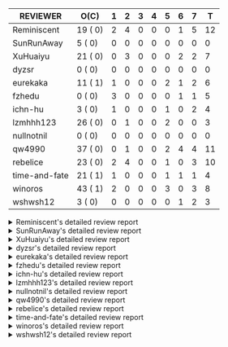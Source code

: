 |   REVIEWER    |  O(C)   | 1 | 2 | 3 | 4 | 5 | 6 | 7 | T  |
|---------------|---------|---|---|---|---|---|---|---|----|
| Reminiscent   | 19 ( 0) | 2 | 4 | 0 | 0 | 0 | 1 | 5 | 12 |
| SunRunAway    |  5 ( 0) | 0 | 0 | 0 | 0 | 0 | 0 | 0 |  0 |
| XuHuaiyu      | 21 ( 0) | 0 | 3 | 0 | 0 | 0 | 2 | 2 |  7 |
| dyzsr         |  0 ( 0) | 0 | 0 | 0 | 0 | 0 | 0 | 0 |  0 |
| eurekaka      | 11 ( 1) | 1 | 0 | 0 | 0 | 2 | 1 | 2 |  6 |
| fzhedu        |  0 ( 0) | 3 | 0 | 0 | 0 | 0 | 1 | 1 |  5 |
| ichn-hu       |  3 ( 0) | 1 | 0 | 0 | 0 | 1 | 0 | 2 |  4 |
| lzmhhh123     | 26 ( 0) | 0 | 1 | 0 | 0 | 2 | 0 | 0 |  3 |
| nullnotnil    |  0 ( 0) | 0 | 0 | 0 | 0 | 0 | 0 | 0 |  0 |
| qw4990        | 37 ( 0) | 0 | 1 | 0 | 0 | 2 | 4 | 4 | 11 |
| rebelice      | 23 ( 0) | 2 | 4 | 0 | 0 | 1 | 0 | 3 | 10 |
| time-and-fate | 21 ( 1) | 1 | 0 | 0 | 0 | 1 | 1 | 1 |  4 |
| winoros       | 43 ( 1) | 2 | 0 | 0 | 0 | 3 | 0 | 3 |  8 |
| wshwsh12      |  3 ( 0) | 0 | 0 | 0 | 0 | 0 | 1 | 2 |  3 |


<details> 
  <summary>Reminiscent's detailed review report</summary> 

## To Be Reviewed

|    REPO    |                                                                          PR                                                                           | C | LASTED |
|------------|-------------------------------------------------------------------------------------------------------------------------------------------------------|---|--------|
| tidb/26261 | [util/ranger: fix wrong range calculation of prefix index when appending ranges to point ranges (#26066)](https://github.com/pingcap/tidb/pull/26261) |   | 26d21h |
| tidb/26474 | [planner: fix the unstable unit test TestTableFromMeta (#26463)](https://github.com/pingcap/tidb/pull/26474)                                          |   | 19d16h |
| tidb/26475 | [planner: fix the unstable unit test TestTableFromMeta (#26463)](https://github.com/pingcap/tidb/pull/26475)                                          |   | 19d16h |
| tidb/26476 | [planner: fix the unstable unit test TestTableFromMeta (#26463)](https://github.com/pingcap/tidb/pull/26476)                                          |   | 19d16h |
| tidb/26491 | [planner: fix the unstable test TestOrderedResultModeOnOtherOperators (#26481)](https://github.com/pingcap/tidb/pull/26491)                           |   | 18d23h |
| tidb/26492 | [planner: fix the unstable test TestOrderedResultModeOnOtherOperators (#26481)](https://github.com/pingcap/tidb/pull/26492)                           |   | 18d23h |
| tidb/26493 | [planner: fix the unstable test TestOrderedResultModeOnOtherOperators (#26481)](https://github.com/pingcap/tidb/pull/26493)                           |   | 18d23h |
| tidb/26498 | [planner: fix the unstable unit test `TestAnalyzeIncremental` (#26460)](https://github.com/pingcap/tidb/pull/26498)                                   |   | 18d20h |
| tidb/26499 | [planner: fix the unstable unit test `TestAnalyzeIncremental` (#26460)](https://github.com/pingcap/tidb/pull/26499)                                   |   | 18d20h |
| tidb/26501 | [planner: fix the unstable unit test `TestAnalyzeIncremental` (#26460)](https://github.com/pingcap/tidb/pull/26501)                                   |   | 18d19h |
| tidb/26503 | [planner: fix goroutine leak problem in some unit tests (#26500)](https://github.com/pingcap/tidb/pull/26503)                                         |   | 18d19h |
| tidb/26733 | [statistics: fix the fomula for checking outdated stats (#26728)](https://github.com/pingcap/tidb/pull/26733)                                         |   | 12d11h |
| tidb/26734 | [statistics: fix the fomula for checking outdated stats (#26728)](https://github.com/pingcap/tidb/pull/26734)                                         |   | 12d11h |
| tidb/26735 | [statistics: fix the fomula for checking outdated stats (#26728)](https://github.com/pingcap/tidb/pull/26735)                                         |   | 12d11h |
| tidb/26851 | [planner: fix the unstable test case TestAnalyzeIncremental (#26848)](https://github.com/pingcap/tidb/pull/26851)                                     |   | 7d15h  |
| tidb/26852 | [planner: fix the unstable test case TestAnalyzeIncremental (#26848)](https://github.com/pingcap/tidb/pull/26852)                                     |   | 7d15h  |
| tidb/26893 | [executor: fix several analyze related unstable tests (#26875)](https://github.com/pingcap/tidb/pull/26893)                                           |   | 6d18h  |
| tidb/26911 | [planner: fix the issue that UnionScan returns wrong results in dynamic mode (#26876)](https://github.com/pingcap/tidb/pull/26911)                    |   | 5d23h  |
| tidb/26912 | [planner: fix the issue that UnionScan returns wrong results in dynamic mode (#26876)](https://github.com/pingcap/tidb/pull/26912)                    |   | 5d22h  |


## Reviewed in Last 7 Days

|      REPO      |                                                              PR                                                              | C | D |   R    |
|----------------|------------------------------------------------------------------------------------------------------------------------------|---|---|--------|
| tidb/27081     | [planner: add more test cases for list column partition](https://github.com/pingcap/tidb/pull/27081)                         |   | 1 | 1h     |
| tidb/27052     | [planner: encode min/max varchar correctly when pruning list-column partitions](https://github.com/pingcap/tidb/pull/27052)  |   | 1 | 0h     |
| tidb/27032     | [planner: handle over-flow errors correctly when pruning list partition](https://github.com/pingcap/tidb/pull/27032)         |   | 2 | 0h     |
| tidb/27025     | [planner: handle over-flow errors correctly when pruning list-column partitions](https://github.com/pingcap/tidb/pull/27025) |   | 2 | 0h     |
| tidb/27023     | [planner: add more test cases for list partition](https://github.com/pingcap/tidb/pull/27023)                                |   | 2 | 0h     |
| tidb/25583     | [bindinfo: fix SPM doesn't work for CTE](https://github.com/pingcap/tidb/pull/25583)                                         |   | 2 | 49d20h |
| tidb/26928     | [planner: avoid unnecessary optimizer warning when sql_select_limit is set](https://github.com/pingcap/tidb/pull/26928)      |   | 6 | 0h     |
| tidb/26505     | [planner: fix goroutine leak problem in some unit tests (#26500)](https://github.com/pingcap/tidb/pull/26505)                |   | 7 | 12d0h  |
| tidb/26506     | [planner: fix goroutine leak problem in some unit tests (#26500)](https://github.com/pingcap/tidb/pull/26506)                |   | 7 | 12d0h  |
| tidb/26875     | [executor: fix several analyze related unstable tests](https://github.com/pingcap/tidb/pull/26875)                           |   | 7 | 3h     |
| tidb-test/1256 | [mysql_test: fix CI for tidb/pull/26876](https://github.com/pingcap/tidb-test/pull/1256)                                     |   | 7 | 2h     |
| tidb/26876     | [planner: fix the issue that UnionScan returns wrong results in dynamic mode](https://github.com/pingcap/tidb/pull/26876)    |   | 7 | 2h     |


</details> 


<details> 
  <summary>SunRunAway's detailed review report</summary> 

## To Be Reviewed

|    REPO    |                                                       PR                                                       | C | LASTED  |
|------------|----------------------------------------------------------------------------------------------------------------|---|---------|
| tidb/19178 | [executor: Refactor probe channel](https://github.com/pingcap/tidb/pull/19178)                                 |   | 362d16h |
| tidb/19807 | [executor: parallel evaluation for hash aggregate distinct](https://github.com/pingcap/tidb/pull/19807)        |   | 340d10h |
| tidb/21834 | [planner: enhanced index range calculation plan](https://github.com/pingcap/tidb/pull/21834)                   |   | 237d18h |
| tidb/21956 | [planner/preprocessor: disallow into-outfile clause in some place](https://github.com/pingcap/tidb/pull/21956) |   | 230d23h |
| tidb/25385 | [executor: global kill 32bits (local connID part)](https://github.com/pingcap/tidb/pull/25385)                 |   | 58d10h  |


## Reviewed in Last 7 Days

| REPO | PR | C | D | R |
|------|----|---|---|---|


</details> 


<details> 
  <summary>XuHuaiyu's detailed review report</summary> 

## To Be Reviewed

|     REPO     |                                                                                          PR                                                                                          | C | LASTED  |
|--------------|--------------------------------------------------------------------------------------------------------------------------------------------------------------------------------------|---|---------|
| docs-cn/5561 | [Add sql optimization-related docs to toc](https://github.com/pingcap/docs-cn/pull/5561)                                                                                             |   | 169d15h |
| docs-cn/6716 | [sysvar: add doc for tidb-restricted-read-only](https://github.com/pingcap/docs-cn/pull/6716)                                                                                        |   | 19d18h  |
| docs-cn/6757 | [Remove two deprecated flags](https://github.com/pingcap/docs-cn/pull/6757)                                                                                                          |   | 12d19h  |
| tidb/21401   | [expression: incompatibility with MySQL for ADDTIME()](https://github.com/pingcap/tidb/pull/21401)                                                                                   |   | 253d11h |
| docs-cn/6819 | [Add information of hashAgg for memory control](https://github.com/pingcap/docs-cn/pull/6819)                                                                                        |   | 4d23h   |
| tidb/26364   | [planner: unify the terms NDV and cardinality in the optimizer (#26345)](https://github.com/pingcap/tidb/pull/26364)                                                                 |   | 21d22h  |
| tidb/26566   | [expression, executor: fix type infer for greatest/leastest(datetime) (#26533)](https://github.com/pingcap/tidb/pull/26566)                                                          |   | 15d17h  |
| tidb/26671   | [expression: Fix wrong charset and collation for case when function (#26663)](https://github.com/pingcap/tidb/pull/26671)                                                            |   | 14d10h  |
| tidb/26672   | [expression: Fix wrong charset and collation for case when function (#26663)](https://github.com/pingcap/tidb/pull/26672)                                                            |   | 14d10h  |
| tidb/26673   | [expression: Fix wrong charset and collation for case when function (#26663)](https://github.com/pingcap/tidb/pull/26673)                                                            |   | 14d10h  |
| tidb/26707   | [statistics: trigger auto-analyze based on histogram row count (#24382)](https://github.com/pingcap/tidb/pull/26707)                                                                 |   | 13d16h  |
| tidb/26724   | [expression: fix float64 overflow check in plus/minus real function (#24179)](https://github.com/pingcap/tidb/pull/26724)                                                            |   | 12d18h  |
| tidb/26725   | [expression: fix float64 overflow check in plus/minus real function (#24179)](https://github.com/pingcap/tidb/pull/26725)                                                            |   | 12d18h  |
| tidb/26893   | [executor: fix several analyze related unstable tests (#26875)](https://github.com/pingcap/tidb/pull/26893)                                                                          |   | 6d18h   |
| tidb/26911   | [planner: fix the issue that UnionScan returns wrong results in dynamic mode (#26876)](https://github.com/pingcap/tidb/pull/26911)                                                   |   | 5d23h   |
| tidb/26912   | [planner: fix the issue that UnionScan returns wrong results in dynamic mode (#26876)](https://github.com/pingcap/tidb/pull/26912)                                                   |   | 5d22h   |
| tidb/26925   | [expression: Push down ADDDATE(), DATE_ADD() on String, Real types (#26441)](https://github.com/pingcap/tidb/pull/26925)                                                             |   | 5d18h   |
| tidb/26961   | [expression: Add missing pbcode for functions `InetAton/InetNtoa/Inet6Aton/Inet6Ntoa/IsIPv4/IsIPv4Compat/IsIPv4Mapped/IsIPv6`. (#26939)](https://github.com/pingcap/tidb/pull/26961) |   | 4d18h   |
| tidb/26974   | [executor: fix wrong logic of pipelined window function](https://github.com/pingcap/tidb/pull/26974)                                                                                 |   | 4d14h   |
| tidb/26995   | [expression/expression: add pushdown functions (#26786)](https://github.com/pingcap/tidb/pull/26995)                                                                                 |   | 2d12h   |
| tidb/27021   | [planner: fix wrong selection push down when having above agg](https://github.com/pingcap/tidb/pull/27021)                                                                           |   | 1d18h   |


## Reviewed in Last 7 Days

|     REPO     |                                                                   PR                                                                   | C | D |   R   |
|--------------|----------------------------------------------------------------------------------------------------------------------------------------|---|---|-------|
| docs-cn/6819 | [Add information of hashAgg for memory control](https://github.com/pingcap/docs-cn/pull/6819)                                          |   | 2 | 3d5h  |
| tidb/27006   | [excutor: fix the date precision of builtinCastDurationAsStringSig.vecEvalString (#23332)](https://github.com/pingcap/tidb/pull/27006) |   | 2 | 0h    |
| tidb/27005   | [excutor: fix the date precision of builtinCastDurationAsStringSig.vecEvalString (#23332)](https://github.com/pingcap/tidb/pull/27005) |   | 2 | 0h    |
| tidb/26753   | [ executor: add some simple tests to cover unparallel HashAgg](https://github.com/pingcap/tidb/pull/26753)                             |   | 6 | 5d23h |
| tidb/26922   | [executor: use more clever spilling strategy for HashAgg](https://github.com/pingcap/tidb/pull/26922)                                  |   | 6 | 0h    |
| docs-cn/6788 | [update doc for Oracle translate function](https://github.com/pingcap/docs-cn/pull/6788)                                               |   | 7 | 1d19h |
| tidb/26545   | [planner: fix wrong type when unsigned int value union int value](https://github.com/pingcap/tidb/pull/26545)                          |   | 7 | 8d22h |


</details> 


<details> 
  <summary>dyzsr's detailed review report</summary> 

## To Be Reviewed

| REPO | PR | C | LASTED |
|------|----|---|--------|


## Reviewed in Last 7 Days

| REPO | PR | C | D | R |
|------|----|---|---|---|


</details> 


<details> 
  <summary>eurekaka's detailed review report</summary> 

## To Be Reviewed

|    REPO    |                                                                 PR                                                                  | C | LASTED  |
|------------|-------------------------------------------------------------------------------------------------------------------------------------|---|---------|
| tidb/22416 | [core: fix subQuery at projection in only_full_group](https://github.com/pingcap/tidb/pull/22416)                                   | Y | 206d11h |
| tidb/23316 | [planner: Fix rebuild range for prepared plan](https://github.com/pingcap/tidb/pull/23316)                                          |   | 148d17h |
| tidb/23373 | [executor: fix get var expr when session var is hex literal (#23241)](https://github.com/pingcap/tidb/pull/23373)                   |   | 146d19h |
| tidb/23760 | [collation: fix tidb panic when compare string with collation](https://github.com/pingcap/tidb/pull/23760)                          |   | 132d13h |
| tidb/24061 | [statistics: fix some potential panic in statistics (#23988)](https://github.com/pingcap/tidb/pull/24061)                           |   | 117d13h |
| tidb/24556 | [planner: add MergeAdjacentWindow rule for cascades](https://github.com/pingcap/tidb/pull/24556)                                    |   | 91d10h  |
| tidb/25845 | [planner,executor: fix 'select ...(join on partition table) for update' panic (#21148)](https://github.com/pingcap/tidb/pull/25845) |   | 41d19h  |
| tidb/26658 | [planner: fix CTE bug when MergeJoin is used (#25514)](https://github.com/pingcap/tidb/pull/26658)                                  |   | 14d15h  |
| tidb/26734 | [statistics: fix the fomula for checking outdated stats (#26728)](https://github.com/pingcap/tidb/pull/26734)                       |   | 12d11h  |
| tidb/26963 | [ddl: tidb panic while query hash partition table with is null condition (#23849)](https://github.com/pingcap/tidb/pull/26963)      |   | 4d16h   |
| tidb/27061 | [ddl: check multibyte character set index length](https://github.com/pingcap/tidb/pull/27061)                                       |   | 19h     |


## Reviewed in Last 7 Days

|     REPO     |                                                        PR                                                        | C | D |   R    |
|--------------|------------------------------------------------------------------------------------------------------------------|---|---|--------|
| docs-cn/6790 | [update doc for SPM](https://github.com/pingcap/docs-cn/pull/6790)                                               |   | 1 | 8d0h   |
| tidb/26951   | [planner/test: fix tests for SPM](https://github.com/pingcap/tidb/pull/26951)                                    |   | 5 | 3h     |
| tidb/26015   | [planner: logically delete the bindinfo when create the new binding](https://github.com/pingcap/tidb/pull/26015) |   | 5 | 29d18h |
| tidb/26930   | [planner: show binding information in explain format = 'verbose'](https://github.com/pingcap/tidb/pull/26930)    |   | 6 | 0h     |
| tidb/26139   | [planner,  bindinfo: support show bindings order by update_time](https://github.com/pingcap/tidb/pull/26139)     |   | 7 | 22d22h |
| tidb/26333   | [planner: ban baseline evolution feature](https://github.com/pingcap/tidb/pull/26333)                            |   | 7 | 16d0h  |


</details> 


<details> 
  <summary>fzhedu's detailed review report</summary> 

## To Be Reviewed

| REPO | PR | C | LASTED |
|------|----|---|--------|


## Reviewed in Last 7 Days

|   REPO    |                                                       PR                                                       | C | D |   R    |
|-----------|----------------------------------------------------------------------------------------------------------------|---|---|--------|
| tics/2537 | [expand streams after agg (#2530)](https://github.com/pingcap/tics/pull/2537)                                  |   | 1 | 8d6h   |
| tics/2538 | [expand streams after agg (#2530)](https://github.com/pingcap/tics/pull/2538)                                  |   | 1 | 8d6h   |
| tics/2656 | [make SharedQueryInputStream compatible with UnionBlockInputStream](https://github.com/pingcap/tics/pull/2656) |   | 1 | 0h     |
| tics/2588 | [record run_mpp_task metrics](https://github.com/pingcap/tics/pull/2588)                                       |   | 6 | 0h     |
| tics/2344 | [suport new collation in MPP](https://github.com/pingcap/tics/pull/2344)                                       |   | 7 | 27d20h |


</details> 


<details> 
  <summary>ichn-hu's detailed review report</summary> 

## To Be Reviewed

|    REPO    |                                                           PR                                                           | C | LASTED  |
|------------|------------------------------------------------------------------------------------------------------------------------|---|---------|
| tidb/20903 | [planner: fix confused and unnecessary double-projection in plans.](https://github.com/pingcap/tidb/pull/20903)        |   | 277d17h |
| tidb/22631 | [executor: refine window processor](https://github.com/pingcap/tidb/pull/22631)                                        |   | 191d23h |
| tidb/26000 | [expression: fix incompatible last_day func behavior in sql mode (#25953)](https://github.com/pingcap/tidb/pull/26000) |   | 35d15h  |


## Reviewed in Last 7 Days

|    REPO    |                                                                                     PR                                                                                      | C | D |   R   |
|------------|-----------------------------------------------------------------------------------------------------------------------------------------------------------------------------|---|---|-------|
| tidb/26545 | [planner: fix wrong type when unsigned int value union int value](https://github.com/pingcap/tidb/pull/26545)                                                               |   | 1 | 15d4h |
| tidb/26939 | [expression: Add missing pbcode for functions `InetAton/InetNtoa/Inet6Aton/Inet6Ntoa/IsIPv4/IsIPv4Compat/IsIPv4Mapped/IsIPv6`.](https://github.com/pingcap/tidb/pull/26939) |   | 5 | 18h   |
| tidb/26892 | [executor: fix data race in tryFillViewColumnType](https://github.com/pingcap/tidb/pull/26892)                                                                              |   | 7 | 2h    |
| tidb/26896 | [runtime: fix a bug of latch missing.](https://github.com/pingcap/tidb/pull/26896)                                                                                          |   | 7 | 0h    |


</details> 


<details> 
  <summary>lzmhhh123's detailed review report</summary> 

## To Be Reviewed

|    REPO    |                                                                                          PR                                                                                          | C | LASTED  |
|------------|--------------------------------------------------------------------------------------------------------------------------------------------------------------------------------------|---|---------|
| tidb/22631 | [executor: refine window processor](https://github.com/pingcap/tidb/pull/22631)                                                                                                      |   | 191d23h |
| tidb/24778 | [expression: Push down group concat to TiFlash](https://github.com/pingcap/tidb/pull/24778)                                                                                          |   | 82d22h  |
| tidb/26005 | [expression: fix cast string like '.1a1' to decimal has no warnings information](https://github.com/pingcap/tidb/pull/26005)                                                         |   | 35d13h  |
| tidb/26152 | [types: year function can't handle some date string](https://github.com/pingcap/tidb/pull/26152)                                                                                     |   | 29d14h  |
| tikv/10616 | [copr: fix Max/Min bug when comparing signed and unsigned int64 (#10167)](https://github.com/tikv/tikv/pull/10616)                                                                   |   | 18d21h  |
| tidb/26343 | [metrics: fix copr-cache metrics (#26339)](https://github.com/pingcap/tidb/pull/26343)                                                                                               |   | 22d17h  |
| tikv/10617 | [copr: fix Max/Min bug when comparing signed and unsigned int64 (#10167)](https://github.com/tikv/tikv/pull/10617)                                                                   |   | 18d21h  |
| tidb/26455 | [util: fix range building for binary literal (#23699)](https://github.com/pingcap/tidb/pull/26455)                                                                                   |   | 19d20h  |
| tidb/26501 | [planner: fix the unstable unit test `TestAnalyzeIncremental` (#26460)](https://github.com/pingcap/tidb/pull/26501)                                                                  |   | 18d19h  |
| tidb/26565 | [expression, executor: fix type infer for greatest/leastest(datetime) (#26533)](https://github.com/pingcap/tidb/pull/26565)                                                          |   | 15d17h  |
| tidb/26673 | [expression: Fix wrong charset and collation for case when function (#26663)](https://github.com/pingcap/tidb/pull/26673)                                                            |   | 14d10h  |
| tidb/26724 | [expression: fix float64 overflow check in plus/minus real function (#24179)](https://github.com/pingcap/tidb/pull/26724)                                                            |   | 12d18h  |
| tidb/26725 | [expression: fix float64 overflow check in plus/minus real function (#24179)](https://github.com/pingcap/tidb/pull/26725)                                                            |   | 12d18h  |
| tidb/26735 | [statistics: fix the fomula for checking outdated stats (#26728)](https://github.com/pingcap/tidb/pull/26735)                                                                        |   | 12d11h  |
| tidb/26852 | [planner: fix the unstable test case TestAnalyzeIncremental (#26848)](https://github.com/pingcap/tidb/pull/26852)                                                                    |   | 7d15h   |
| tidb/26904 | [executor: make NO_ZERO_IN_DATE affect the default values (#26828)](https://github.com/pingcap/tidb/pull/26904)                                                                      |   | 6d6h    |
| tidb/26918 | [expression: Support mathematical functions pushdown to tiflash (#25596)](https://github.com/pingcap/tidb/pull/26918)                                                                |   | 5d19h   |
| tidb/26919 | [expression: Support mathematical functions pushdown to tiflash (#25596)](https://github.com/pingcap/tidb/pull/26919)                                                                |   | 5d19h   |
| tidb/26924 | [expression: Push down ADDDATE(), DATE_ADD() on String, Real types (#26441)](https://github.com/pingcap/tidb/pull/26924)                                                             |   | 5d18h   |
| tidb/26960 | [expression: Add missing pbcode for functions `InetAton/InetNtoa/Inet6Aton/Inet6Ntoa/IsIPv4/IsIPv4Compat/IsIPv4Mapped/IsIPv6`. (#26939)](https://github.com/pingcap/tidb/pull/26960) |   | 4d18h   |
| tidb/26967 | [planner: add missing distinct flag for Apply convert to join (#26959)](https://github.com/pingcap/tidb/pull/26967)                                                                  |   | 4d15h   |
| tidb/26968 | [planner: add missing distinct flag for Apply convert to join (#26959)](https://github.com/pingcap/tidb/pull/26968)                                                                  |   | 4d15h   |
| tidb/26969 | [planner: add missing distinct flag for Apply convert to join (#26959)](https://github.com/pingcap/tidb/pull/26969)                                                                  |   | 4d15h   |
| tidb/27022 | [planner: fix column count mismatch error when push down Agg to UnionExec.](https://github.com/pingcap/tidb/pull/27022)                                                              |   | 1d18h   |
| tidb/27062 | [planner: fix bug when unfolding wildcard in view definiton (#25226)](https://github.com/pingcap/tidb/pull/27062)                                                                    |   | 19h     |
| tidb/27063 | [planner: fix bug when unfolding wildcard in view definiton (#25226)](https://github.com/pingcap/tidb/pull/27063)                                                                    |   | 19h     |


## Reviewed in Last 7 Days

|    REPO    |                                                                                     PR                                                                                      | C | D |   R   |
|------------|-----------------------------------------------------------------------------------------------------------------------------------------------------------------------------|---|---|-------|
| tidb/26974 | [executor: fix wrong logic of pipelined window function](https://github.com/pingcap/tidb/pull/26974)                                                                        |   | 2 | 2d18h |
| tidb/26959 | [planner: add missing distinct flag for Apply convert to join](https://github.com/pingcap/tidb/pull/26959)                                                                  |   | 5 | 1h    |
| tidb/26939 | [expression: Add missing pbcode for functions `InetAton/InetNtoa/Inet6Aton/Inet6Ntoa/IsIPv4/IsIPv4Compat/IsIPv4Mapped/IsIPv6`.](https://github.com/pingcap/tidb/pull/26939) |   | 5 | 18h   |


</details> 


<details> 
  <summary>nullnotnil's detailed review report</summary> 

## To Be Reviewed

| REPO | PR | C | LASTED |
|------|----|---|--------|


## Reviewed in Last 7 Days

| REPO | PR | C | D | R |
|------|----|---|---|---|


</details> 


<details> 
  <summary>qw4990's detailed review report</summary> 

## To Be Reviewed

|     REPO     |                                                                                       PR                                                                                        | C | LASTED  |
|--------------|---------------------------------------------------------------------------------------------------------------------------------------------------------------------------------|---|---------|
| tidb/21018   | [planner: don't push down null sensitive join conditions (#19620)](https://github.com/pingcap/tidb/pull/21018)                                                                  |   | 271d17h |
| docs-cn/5561 | [Add sql optimization-related docs to toc](https://github.com/pingcap/docs-cn/pull/5561)                                                                                        |   | 169d15h |
| tidb/23590   | [planner, table: optimize the list partition pruner for range query](https://github.com/pingcap/tidb/pull/23590)                                                                |   | 137d16h |
| tidb/24663   | [planner: include schema name when checking duplicate table aliases](https://github.com/pingcap/tidb/pull/24663)                                                                |   | 88d16h  |
| tidb/24994   | [planner: don't extract hash keys from index join's OtherConds if inl_merge_join hint exists](https://github.com/pingcap/tidb/pull/24994)                                       |   | 71d17h  |
| tidb/25693   | [planner: fix index-out-of-range error when checking only_full_group_by and make sure limit outputs no more columns than its child](https://github.com/pingcap/tidb/pull/25693) |   | 48d22h  |
| tidb/25715   | [planner: fix row count estimation for partially pushed down selections](https://github.com/pingcap/tidb/pull/25715)                                                            |   | 48d16h  |
| tidb/25806   | [planner: check filter condition in func convertToPartialTableScan (#25294)](https://github.com/pingcap/tidb/pull/25806)                                                        |   | 43d15h  |
| tidb/25845   | [planner,executor: fix 'select ...(join on partition table) for update' panic (#21148)](https://github.com/pingcap/tidb/pull/25845)                                             |   | 41d19h  |
| tidb/26261   | [util/ranger: fix wrong range calculation of prefix index when appending ranges to point ranges (#26066)](https://github.com/pingcap/tidb/pull/26261)                           |   | 26d21h  |
| tidb/26294   | [*: support user defined filters for baseline capture](https://github.com/pingcap/tidb/pull/26294)                                                                              |   | 25d18h  |
| tidb/26323   | [planner: use multi-layer projections for subquery selection (#8190)](https://github.com/pingcap/tidb/pull/26323)                                                               |   | 23d6h   |
| tidb/26493   | [planner: fix the unstable test TestOrderedResultModeOnOtherOperators (#26481)](https://github.com/pingcap/tidb/pull/26493)                                                     |   | 18d23h  |
| tidb/26499   | [planner: fix the unstable unit test `TestAnalyzeIncremental` (#26460)](https://github.com/pingcap/tidb/pull/26499)                                                             |   | 18d20h  |
| tidb/26563   | [planner/core: fix a panic when select for update on join partition table with normal table (#26373)](https://github.com/pingcap/tidb/pull/26563)                               |   | 15d17h  |
| tidb/26631   | [executor: fix table id to partition id mapping in select lock executor (#26380)](https://github.com/pingcap/tidb/pull/26631)                                                   |   | 14d21h  |
| tidb/26658   | [planner: fix CTE bug when MergeJoin is used (#25514)](https://github.com/pingcap/tidb/pull/26658)                                                                              |   | 14d15h  |
| tidb/26672   | [expression: Fix wrong charset and collation for case when function (#26663)](https://github.com/pingcap/tidb/pull/26672)                                                       |   | 14d10h  |
| tidb/26702   | [variable, ddl: allow auto inc columns in generated columns and expression indexes (#23940)](https://github.com/pingcap/tidb/pull/26702)                                        |   | 13d17h  |
| tidb/26706   | [statistics: trigger auto-analyze based on histogram row count (#24382)](https://github.com/pingcap/tidb/pull/26706)                                                            |   | 13d16h  |
| tidb/26707   | [statistics: trigger auto-analyze based on histogram row count (#24382)](https://github.com/pingcap/tidb/pull/26707)                                                            |   | 13d16h  |
| tidb/26708   | [statistics: trigger auto-analyze based on histogram row count (#24382)](https://github.com/pingcap/tidb/pull/26708)                                                            |   | 13d16h  |
| tidb/26733   | [statistics: fix the fomula for checking outdated stats (#26728)](https://github.com/pingcap/tidb/pull/26733)                                                                   |   | 12d11h  |
| tidb/26734   | [statistics: fix the fomula for checking outdated stats (#26728)](https://github.com/pingcap/tidb/pull/26734)                                                                   |   | 12d11h  |
| tidb/26735   | [statistics: fix the fomula for checking outdated stats (#26728)](https://github.com/pingcap/tidb/pull/26735)                                                                   |   | 12d11h  |
| tidb/26851   | [planner: fix the unstable test case TestAnalyzeIncremental (#26848)](https://github.com/pingcap/tidb/pull/26851)                                                               |   | 7d15h   |
| tidb/26893   | [executor: fix several analyze related unstable tests (#26875)](https://github.com/pingcap/tidb/pull/26893)                                                                     |   | 6d18h   |
| tidb/26903   | [executor: make NO_ZERO_IN_DATE affect the default values (#26828)](https://github.com/pingcap/tidb/pull/26903)                                                                 |   | 6d6h    |
| tidb/26917   | [planner: add test for heuristic index selection](https://github.com/pingcap/tidb/pull/26917)                                                                                   |   | 5d19h   |
| tidb/26919   | [expression: Support mathematical functions pushdown to tiflash (#25596)](https://github.com/pingcap/tidb/pull/26919)                                                           |   | 5d19h   |
| tidb/26927   | [expression: support date function pushed down to tiflash (#26640)](https://github.com/pingcap/tidb/pull/26927)                                                                 |   | 5d18h   |
| tidb/26969   | [planner: add missing distinct flag for Apply convert to join (#26959)](https://github.com/pingcap/tidb/pull/26969)                                                             |   | 4d15h   |
| tidb/27006   | [excutor: fix the date precision of builtinCastDurationAsStringSig.vecEvalString (#23332)](https://github.com/pingcap/tidb/pull/27006)                                          |   | 2d0h    |
| tidb/27053   | [Revert "ddl: fix create partition table error under NO_UNSIGNED_SUBTRACTION" (#26935)](https://github.com/pingcap/tidb/pull/27053)                                             |   | 22h     |
| tidb/27062   | [planner: fix bug when unfolding wildcard in view definiton (#25226)](https://github.com/pingcap/tidb/pull/27062)                                                               |   | 19h     |
| tidb/27063   | [planner: fix bug when unfolding wildcard in view definiton (#25226)](https://github.com/pingcap/tidb/pull/27063)                                                               |   | 19h     |
| tidb/27067   | [expression: do not derive filters containing null sensitive functions from outer join](https://github.com/pingcap/tidb/pull/27067)                                             |   | 18h     |


## Reviewed in Last 7 Days

|    REPO    |                                                               PR                                                               | C | D |   R   |
|------------|--------------------------------------------------------------------------------------------------------------------------------|---|---|-------|
| tidb/26381 | [*: Modify tidb/executor to implement plan recreator](https://github.com/pingcap/tidb/pull/26381)                              |   | 2 | 20d0h |
| tidb/26963 | [ddl: tidb panic while query hash partition table with is null condition (#23849)](https://github.com/pingcap/tidb/pull/26963) |   | 5 | 0h    |
| tidb/26951 | [planner/test: fix tests for SPM](https://github.com/pingcap/tidb/pull/26951)                                                  |   | 5 | 3h    |
| tidb/26930 | [planner: show binding information in explain format = 'verbose'](https://github.com/pingcap/tidb/pull/26930)                  |   | 6 | 1h    |
| tidb/26928 | [planner: avoid unnecessary optimizer warning when sql_select_limit is set](https://github.com/pingcap/tidb/pull/26928)        |   | 6 | 0h    |
| tidb/26748 | [planner: output skyline pruning information when executing EXPLAIN](https://github.com/pingcap/tidb/pull/26748)               |   | 6 | 6d0h  |
| tidb/26921 | [test: fix unstable test TestAnalyzeGlobalStatsWithOpts2](https://github.com/pingcap/tidb/pull/26921)                          |   | 6 | 0h    |
| tidb/26141 | [planner: directly use sql bind to generate query plan](https://github.com/pingcap/tidb/pull/26141)                            |   | 7 | 23d1h |
| tidb/26333 | [planner: ban baseline evolution feature](https://github.com/pingcap/tidb/pull/26333)                                          |   | 7 | 16d4h |
| tidb/26304 | [planner: add heuristic rules for index selection](https://github.com/pingcap/tidb/pull/26304)                                 |   | 7 | 19d0h |
| tidb/26875 | [executor: fix several analyze related unstable tests](https://github.com/pingcap/tidb/pull/26875)                             |   | 7 | 1h    |


</details> 


<details> 
  <summary>rebelice's detailed review report</summary> 

## To Be Reviewed

|     REPO     |                                                                 PR                                                                  | C | LASTED  |
|--------------|-------------------------------------------------------------------------------------------------------------------------------------|---|---------|
| docs/5185    | [sql-statements, information-schema: add `END_TIME` field for table `ANALYZE_STATUS`](https://github.com/pingcap/docs/pull/5185)    |   | 131d17h |
| docs-cn/5916 | [sql-statements, information-schema: add `END_TIME` field for table `ANALYZE_STATUS`](https://github.com/pingcap/docs-cn/pull/5916) |   | 131d17h |
| tidb/24033   | [statistics: fix some unstable tests in global stats (#23502)](https://github.com/pingcap/tidb/pull/24033)                          |   | 118d9h  |
| tidb/24374   | [planner: filter conflict read_from_storage hints (#24313)](https://github.com/pingcap/tidb/pull/24374)                             |   | 103d19h |
| tidb/24669   | [planner: fix "order by + num " can use a column not in select fields](https://github.com/pingcap/tidb/pull/24669)                  |   | 88d16h  |
| tidb/25214   | [planner: don't push down topn to nil table plan side](https://github.com/pingcap/tidb/pull/25214)                                  |   | 64d16h  |
| tidb/26364   | [planner: unify the terms NDV and cardinality in the optimizer (#26345)](https://github.com/pingcap/tidb/pull/26364)                |   | 21d22h  |
| tidb/26474   | [planner: fix the unstable unit test TestTableFromMeta (#26463)](https://github.com/pingcap/tidb/pull/26474)                        |   | 19d16h  |
| tidb/26475   | [planner: fix the unstable unit test TestTableFromMeta (#26463)](https://github.com/pingcap/tidb/pull/26475)                        |   | 19d16h  |
| tidb/26476   | [planner: fix the unstable unit test TestTableFromMeta (#26463)](https://github.com/pingcap/tidb/pull/26476)                        |   | 19d16h  |
| tidb/26491   | [planner: fix the unstable test TestOrderedResultModeOnOtherOperators (#26481)](https://github.com/pingcap/tidb/pull/26491)         |   | 18d23h  |
| tidb/26492   | [planner: fix the unstable test TestOrderedResultModeOnOtherOperators (#26481)](https://github.com/pingcap/tidb/pull/26492)         |   | 18d23h  |
| tidb/26493   | [planner: fix the unstable test TestOrderedResultModeOnOtherOperators (#26481)](https://github.com/pingcap/tidb/pull/26493)         |   | 18d23h  |
| tidb/26498   | [planner: fix the unstable unit test `TestAnalyzeIncremental` (#26460)](https://github.com/pingcap/tidb/pull/26498)                 |   | 18d20h  |
| tidb/26499   | [planner: fix the unstable unit test `TestAnalyzeIncremental` (#26460)](https://github.com/pingcap/tidb/pull/26499)                 |   | 18d20h  |
| tidb/26501   | [planner: fix the unstable unit test `TestAnalyzeIncremental` (#26460)](https://github.com/pingcap/tidb/pull/26501)                 |   | 18d19h  |
| tidb/26505   | [planner: fix goroutine leak problem in some unit tests (#26500)](https://github.com/pingcap/tidb/pull/26505)                       |   | 18d19h  |
| tidb/26660   | [planner: only build the same CTE once (#26454)](https://github.com/pingcap/tidb/pull/26660)                                        |   | 14d15h  |
| tidb/26851   | [planner: fix the unstable test case TestAnalyzeIncremental (#26848)](https://github.com/pingcap/tidb/pull/26851)                   |   | 7d15h   |
| tidb/26852   | [planner: fix the unstable test case TestAnalyzeIncremental (#26848)](https://github.com/pingcap/tidb/pull/26852)                   |   | 7d15h   |
| tidb/26911   | [planner: fix the issue that UnionScan returns wrong results in dynamic mode (#26876)](https://github.com/pingcap/tidb/pull/26911)  |   | 5d23h   |
| tidb/26912   | [planner: fix the issue that UnionScan returns wrong results in dynamic mode (#26876)](https://github.com/pingcap/tidb/pull/26912)  |   | 5d22h   |
| tidb/26963   | [ddl: tidb panic while query hash partition table with is null condition (#23849)](https://github.com/pingcap/tidb/pull/26963)      |   | 4d16h   |


## Reviewed in Last 7 Days

|      REPO      |                                                              PR                                                              | C | D |   R    |
|----------------|------------------------------------------------------------------------------------------------------------------------------|---|---|--------|
| tidb/27081     | [planner: add more test cases for list column partition](https://github.com/pingcap/tidb/pull/27081)                         |   | 1 | 0h     |
| tidb/27052     | [planner: encode min/max varchar correctly when pruning list-column partitions](https://github.com/pingcap/tidb/pull/27052)  |   | 1 | 0h     |
| tidb/27032     | [planner: handle over-flow errors correctly when pruning list partition](https://github.com/pingcap/tidb/pull/27032)         |   | 2 | 0h     |
| tidb/27025     | [planner: handle over-flow errors correctly when pruning list-column partitions](https://github.com/pingcap/tidb/pull/27025) |   | 2 | 0h     |
| tidb/27023     | [planner: add more test cases for list partition](https://github.com/pingcap/tidb/pull/27023)                                |   | 2 | 0h     |
| tidb/26910     | [planner/implementation: migrate test-infra to testify](https://github.com/pingcap/tidb/pull/26910)                          |   | 2 | 4d3h   |
| tidb/26015     | [planner: logically delete the bindinfo when create the new binding](https://github.com/pingcap/tidb/pull/26015)             |   | 5 | 29d18h |
| tidb/26700     | [*: Add plan recreator executor framework](https://github.com/pingcap/tidb/pull/26700)                                       |   | 7 | 7d10h  |
| tidb-test/1256 | [mysql_test: fix CI for tidb/pull/26876](https://github.com/pingcap/tidb-test/pull/1256)                                     |   | 7 | 2h     |
| tidb/26876     | [planner: fix the issue that UnionScan returns wrong results in dynamic mode](https://github.com/pingcap/tidb/pull/26876)    |   | 7 | 2h     |


</details> 


<details> 
  <summary>time-and-fate's detailed review report</summary> 

## To Be Reviewed

|    REPO    |                                                                      PR                                                                       | C | LASTED  |
|------------|-----------------------------------------------------------------------------------------------------------------------------------------------|---|---------|
| tidb/22416 | [core: fix subQuery at projection in only_full_group](https://github.com/pingcap/tidb/pull/22416)                                             | Y | 206d11h |
| tidb/24374 | [planner: filter conflict read_from_storage hints (#24313)](https://github.com/pingcap/tidb/pull/24374)                                       |   | 103d19h |
| tidb/24539 | [statistics: dump FMSketch to KV only for partition table with dynamic prune mode (#24453)](https://github.com/pingcap/tidb/pull/24539)       |   | 91d21h  |
| tidb/24994 | [planner: don't extract hash keys from index join's OtherConds if inl_merge_join hint exists](https://github.com/pingcap/tidb/pull/24994)     |   | 71d17h  |
| tidb/25390 | [planner/core: fix `isTableAliasDuplicate`, use `schema.name` as key when table has a alias name](https://github.com/pingcap/tidb/pull/25390) |   | 57d19h  |
| tidb/26474 | [planner: fix the unstable unit test TestTableFromMeta (#26463)](https://github.com/pingcap/tidb/pull/26474)                                  |   | 19d16h  |
| tidb/26475 | [planner: fix the unstable unit test TestTableFromMeta (#26463)](https://github.com/pingcap/tidb/pull/26475)                                  |   | 19d16h  |
| tidb/26476 | [planner: fix the unstable unit test TestTableFromMeta (#26463)](https://github.com/pingcap/tidb/pull/26476)                                  |   | 19d16h  |
| tidb/26498 | [planner: fix the unstable unit test `TestAnalyzeIncremental` (#26460)](https://github.com/pingcap/tidb/pull/26498)                           |   | 18d20h  |
| tidb/26499 | [planner: fix the unstable unit test `TestAnalyzeIncremental` (#26460)](https://github.com/pingcap/tidb/pull/26499)                           |   | 18d20h  |
| tidb/26501 | [planner: fix the unstable unit test `TestAnalyzeIncremental` (#26460)](https://github.com/pingcap/tidb/pull/26501)                           |   | 18d19h  |
| tidb/26506 | [planner: fix goroutine leak problem in some unit tests (#26500)](https://github.com/pingcap/tidb/pull/26506)                                 |   | 18d19h  |
| tidb/26661 | [planner: only build the same CTE once (#26454)](https://github.com/pingcap/tidb/pull/26661)                                                  |   | 14d15h  |
| tidb/26706 | [statistics: trigger auto-analyze based on histogram row count (#24382)](https://github.com/pingcap/tidb/pull/26706)                          |   | 13d16h  |
| tidb/26707 | [statistics: trigger auto-analyze based on histogram row count (#24382)](https://github.com/pingcap/tidb/pull/26707)                          |   | 13d16h  |
| tidb/26708 | [statistics: trigger auto-analyze based on histogram row count (#24382)](https://github.com/pingcap/tidb/pull/26708)                          |   | 13d16h  |
| tidb/26851 | [planner: fix the unstable test case TestAnalyzeIncremental (#26848)](https://github.com/pingcap/tidb/pull/26851)                             |   | 7d15h   |
| tidb/26852 | [planner: fix the unstable test case TestAnalyzeIncremental (#26848)](https://github.com/pingcap/tidb/pull/26852)                             |   | 7d15h   |
| tidb/26897 | [store/copr: use a ttl duration to protect a new recovered tiflash nod…](https://github.com/pingcap/tidb/pull/26897)                          |   | 6d16h   |
| tidb/26917 | [planner: add test for heuristic index selection](https://github.com/pingcap/tidb/pull/26917)                                                 |   | 5d19h   |
| tidb/27067 | [expression: do not derive filters containing null sensitive functions from outer join](https://github.com/pingcap/tidb/pull/27067)           |   | 18h     |


## Reviewed in Last 7 Days

|     REPO     |                                                               PR                                                               | C | D |   R    |
|--------------|--------------------------------------------------------------------------------------------------------------------------------|---|---|--------|
| tidb/26381   | [*: Modify tidb/executor to implement plan recreator](https://github.com/pingcap/tidb/pull/26381)                              |   | 1 | 20d19h |
| tidb/26963   | [ddl: tidb panic while query hash partition table with is null condition (#23849)](https://github.com/pingcap/tidb/pull/26963) |   | 5 | 0h     |
| tidb/26921   | [test: fix unstable test TestAnalyzeGlobalStatsWithOpts2](https://github.com/pingcap/tidb/pull/26921)                          |   | 6 | 0h     |
| docs-cn/6796 | [planner: introduce 2 new variables ](https://github.com/pingcap/docs-cn/pull/6796)                                            |   | 7 | 17h    |


</details> 


<details> 
  <summary>winoros's detailed review report</summary> 

## To Be Reviewed

|     REPO     |                                                                          PR                                                                           | C | LASTED  |
|--------------|-------------------------------------------------------------------------------------------------------------------------------------------------------|---|---------|
| docs-cn/5916 | [sql-statements, information-schema: add `END_TIME` field for table `ANALYZE_STATUS`](https://github.com/pingcap/docs-cn/pull/5916)                   |   | 131d17h |
| docs/5783    | [migration: Add information about Vitess to TiDB migration](https://github.com/pingcap/docs/pull/5783)                                                |   | 57d5h   |
| tidb/20903   | [planner: fix confused and unnecessary double-projection in plans.](https://github.com/pingcap/tidb/pull/20903)                                       |   | 277d17h |
| docs-cn/6815 | [Update description on rule based index selection](https://github.com/pingcap/docs-cn/pull/6815)                                                      |   | 5d14h   |
| tidb/21018   | [planner: don't push down null sensitive join conditions (#19620)](https://github.com/pingcap/tidb/pull/21018)                                        |   | 271d17h |
| tidb/22416   | [core: fix subQuery at projection in only_full_group](https://github.com/pingcap/tidb/pull/22416)                                                     | Y | 206d11h |
| tidb/22478   | [planner, executor: fix query partition table with global unique index get wrong result](https://github.com/pingcap/tidb/pull/22478)                  |   | 201d13h |
| tidb/23373   | [executor: fix get var expr when session var is hex literal (#23241)](https://github.com/pingcap/tidb/pull/23373)                                     |   | 146d19h |
| tidb/24138   | [planner: Add Equivalence Rules to Transform BinaryOptSubquery to ExistsSubquery](https://github.com/pingcap/tidb/pull/24138)                         |   | 113d12h |
| tidb/24663   | [planner: include schema name when checking duplicate table aliases](https://github.com/pingcap/tidb/pull/24663)                                      |   | 88d16h  |
| tidb/25930   | [planner: fix error when window function is used in view definition](https://github.com/pingcap/tidb/pull/25930)                                      |   | 37d11h  |
| tidb/26261   | [util/ranger: fix wrong range calculation of prefix index when appending ranges to point ranges (#26066)](https://github.com/pingcap/tidb/pull/26261) |   | 26d21h  |
| tidb/26294   | [*: support user defined filters for baseline capture](https://github.com/pingcap/tidb/pull/26294)                                                    |   | 25d18h  |
| tidb/26323   | [planner: use multi-layer projections for subquery selection (#8190)](https://github.com/pingcap/tidb/pull/26323)                                     |   | 23d6h   |
| tidb/26455   | [util: fix range building for binary literal (#23699)](https://github.com/pingcap/tidb/pull/26455)                                                    |   | 19d20h  |
| tidb/26474   | [planner: fix the unstable unit test TestTableFromMeta (#26463)](https://github.com/pingcap/tidb/pull/26474)                                          |   | 19d16h  |
| tidb/26475   | [planner: fix the unstable unit test TestTableFromMeta (#26463)](https://github.com/pingcap/tidb/pull/26475)                                          |   | 19d16h  |
| tidb/26476   | [planner: fix the unstable unit test TestTableFromMeta (#26463)](https://github.com/pingcap/tidb/pull/26476)                                          |   | 19d16h  |
| tidb/26492   | [planner: fix the unstable test TestOrderedResultModeOnOtherOperators (#26481)](https://github.com/pingcap/tidb/pull/26492)                           |   | 18d23h  |
| tidb/26503   | [planner: fix goroutine leak problem in some unit tests (#26500)](https://github.com/pingcap/tidb/pull/26503)                                         |   | 18d19h  |
| tidb/26505   | [planner: fix goroutine leak problem in some unit tests (#26500)](https://github.com/pingcap/tidb/pull/26505)                                         |   | 18d19h  |
| tidb/26506   | [planner: fix goroutine leak problem in some unit tests (#26500)](https://github.com/pingcap/tidb/pull/26506)                                         |   | 18d19h  |
| tidb/26651   | [expression, executor: introduce propagateType for castDecimalAsReal](https://github.com/pingcap/tidb/pull/26651)                                     |   | 14d16h  |
| tidb/26671   | [expression: Fix wrong charset and collation for case when function (#26663)](https://github.com/pingcap/tidb/pull/26671)                             |   | 14d10h  |
| tidb/26672   | [expression: Fix wrong charset and collation for case when function (#26663)](https://github.com/pingcap/tidb/pull/26672)                             |   | 14d10h  |
| tidb/26673   | [expression: Fix wrong charset and collation for case when function (#26663)](https://github.com/pingcap/tidb/pull/26673)                             |   | 14d10h  |
| tidb/26706   | [statistics: trigger auto-analyze based on histogram row count (#24382)](https://github.com/pingcap/tidb/pull/26706)                                  |   | 13d16h  |
| tidb/26707   | [statistics: trigger auto-analyze based on histogram row count (#24382)](https://github.com/pingcap/tidb/pull/26707)                                  |   | 13d16h  |
| tidb/26708   | [statistics: trigger auto-analyze based on histogram row count (#24382)](https://github.com/pingcap/tidb/pull/26708)                                  |   | 13d16h  |
| tidb/26850   | [planner: add maybe good heuristics for index selection](https://github.com/pingcap/tidb/pull/26850)                                                  |   | 7d16h   |
| tidb/26917   | [planner: add test for heuristic index selection](https://github.com/pingcap/tidb/pull/26917)                                                         |   | 5d19h   |
| tidb/26963   | [ddl: tidb panic while query hash partition table with is null condition (#23849)](https://github.com/pingcap/tidb/pull/26963)                        |   | 4d16h   |
| tidb/26967   | [planner: add missing distinct flag for Apply convert to join (#26959)](https://github.com/pingcap/tidb/pull/26967)                                   |   | 4d15h   |
| tidb/26968   | [planner: add missing distinct flag for Apply convert to join (#26959)](https://github.com/pingcap/tidb/pull/26968)                                   |   | 4d15h   |
| tidb/26969   | [planner: add missing distinct flag for Apply convert to join (#26959)](https://github.com/pingcap/tidb/pull/26969)                                   |   | 4d15h   |
| tidb/26988   | [util/ranger: migrate test-infra to testify](https://github.com/pingcap/tidb/pull/26988)                                                              |   | 3d11h   |
| tidb/27021   | [planner: fix wrong selection push down when having above agg](https://github.com/pingcap/tidb/pull/27021)                                            |   | 1d18h   |
| tidb/27022   | [planner: fix column count mismatch error when push down Agg to UnionExec.](https://github.com/pingcap/tidb/pull/27022)                               |   | 1d18h   |
| tidb/27033   | [statistics: fix "data too long" error when dumping stats from table with new collation data](https://github.com/pingcap/tidb/pull/27033)             |   | 1d15h   |
| tidb/27062   | [planner: fix bug when unfolding wildcard in view definiton (#25226)](https://github.com/pingcap/tidb/pull/27062)                                     |   | 19h     |
| tidb/27063   | [planner: fix bug when unfolding wildcard in view definiton (#25226)](https://github.com/pingcap/tidb/pull/27063)                                     |   | 19h     |
| tidb/27067   | [expression: do not derive filters containing null sensitive functions from outer join](https://github.com/pingcap/tidb/pull/27067)                   |   | 18h     |
| tidb/27086   | [table: migrate test-infra to testify](https://github.com/pingcap/tidb/pull/27086)                                                                    |   | 12h     |


## Reviewed in Last 7 Days

|     REPO     |                                                        PR                                                        | C | D |   R    |
|--------------|------------------------------------------------------------------------------------------------------------------|---|---|--------|
| docs-cn/6815 | [Update description on rule based index selection](https://github.com/pingcap/docs-cn/pull/6815)                 |   | 1 | 4d22h  |
| tidb/25930   | [planner: fix error when window function is used in view definition](https://github.com/pingcap/tidb/pull/25930) |   | 1 | 36d15h |
| tidb/26748   | [planner: output skyline pruning information when executing EXPLAIN](https://github.com/pingcap/tidb/pull/26748) |   | 5 | 7d3h   |
| tidb/26965   | [statistics: fix the panic when analyze with collation enabled](https://github.com/pingcap/tidb/pull/26965)      |   | 5 | 0h     |
| tidb/26959   | [planner: add missing distinct flag for Apply convert to join](https://github.com/pingcap/tidb/pull/26959)       |   | 5 | 0h     |
| tidb/26304   | [planner: add heuristic rules for index selection](https://github.com/pingcap/tidb/pull/26304)                   |   | 7 | 19d1h  |
| tidb/26206   | [bindinfo: garbage collect deleted bind records](https://github.com/pingcap/tidb/pull/26206)                     |   | 7 | 21d23h |
| tidb/26139   | [planner,  bindinfo: support show bindings order by update_time](https://github.com/pingcap/tidb/pull/26139)     |   | 7 | 23d0h  |


</details> 


<details> 
  <summary>wshwsh12's detailed review report</summary> 

## To Be Reviewed

|    REPO    |                                                        PR                                                         | C | LASTED  |
|------------|-------------------------------------------------------------------------------------------------------------------|---|---------|
| tidb/21887 | [types: support %X %V %W formats for STR_TO_DATE()](https://github.com/pingcap/tidb/pull/21887)                   |   | 234d11h |
| tidb/26651 | [expression, executor: introduce propagateType for castDecimalAsReal](https://github.com/pingcap/tidb/pull/26651) |   | 14d16h  |
| tidb/27062 | [planner: fix bug when unfolding wildcard in view definiton (#25226)](https://github.com/pingcap/tidb/pull/27062) |   | 19h     |


## Reviewed in Last 7 Days

|    REPO    |                                                   PR                                                   | C | D |    R    |
|------------|--------------------------------------------------------------------------------------------------------|---|---|---------|
| tidb/26152 | [types: year function can't handle some date string](https://github.com/pingcap/tidb/pull/26152)       |   | 6 | 23d15h  |
| tidb/21401 | [expression: incompatibility with MySQL for ADDTIME()](https://github.com/pingcap/tidb/pull/21401)     |   | 7 | 246d16h |
| tidb/19957 | [executor: add builtin aggregate function `json_arrayagg`](https://github.com/pingcap/tidb/pull/19957) | Y | 7 | 326d18h |


</details> 

